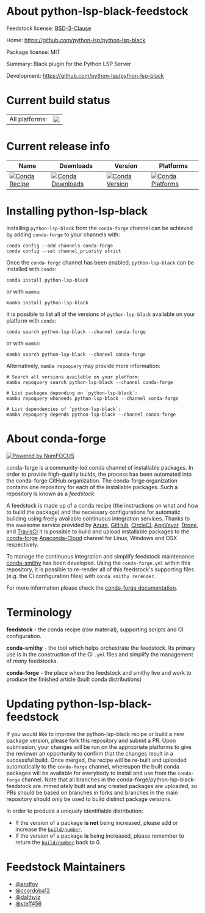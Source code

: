 About python-lsp-black-feedstock
================================

Feedstock license: [BSD-3-Clause](https://github.com/conda-forge/python-lsp-black-feedstock/blob/main/LICENSE.txt)

Home: https://github.com/python-lsp/python-lsp-black

Package license: MIT

Summary: Black plugin for the Python LSP Server

Development: https://github.com/python-lsp/python-lsp-black

Current build status
====================


<table><tr><td>All platforms:</td>
    <td>
      <a href="https://dev.azure.com/conda-forge/feedstock-builds/_build/latest?definitionId=12785&branchName=main">
        <img src="https://dev.azure.com/conda-forge/feedstock-builds/_apis/build/status/python-lsp-black-feedstock?branchName=main">
      </a>
    </td>
  </tr>
</table>

Current release info
====================

| Name | Downloads | Version | Platforms |
| --- | --- | --- | --- |
| [![Conda Recipe](https://img.shields.io/badge/recipe-python--lsp--black-green.svg)](https://anaconda.org/conda-forge/python-lsp-black) | [![Conda Downloads](https://img.shields.io/conda/dn/conda-forge/python-lsp-black.svg)](https://anaconda.org/conda-forge/python-lsp-black) | [![Conda Version](https://img.shields.io/conda/vn/conda-forge/python-lsp-black.svg)](https://anaconda.org/conda-forge/python-lsp-black) | [![Conda Platforms](https://img.shields.io/conda/pn/conda-forge/python-lsp-black.svg)](https://anaconda.org/conda-forge/python-lsp-black) |

Installing python-lsp-black
===========================

Installing `python-lsp-black` from the `conda-forge` channel can be achieved by adding `conda-forge` to your channels with:

```
conda config --add channels conda-forge
conda config --set channel_priority strict
```

Once the `conda-forge` channel has been enabled, `python-lsp-black` can be installed with `conda`:

```
conda install python-lsp-black
```

or with `mamba`:

```
mamba install python-lsp-black
```

It is possible to list all of the versions of `python-lsp-black` available on your platform with `conda`:

```
conda search python-lsp-black --channel conda-forge
```

or with `mamba`:

```
mamba search python-lsp-black --channel conda-forge
```

Alternatively, `mamba repoquery` may provide more information:

```
# Search all versions available on your platform:
mamba repoquery search python-lsp-black --channel conda-forge

# List packages depending on `python-lsp-black`:
mamba repoquery whoneeds python-lsp-black --channel conda-forge

# List dependencies of `python-lsp-black`:
mamba repoquery depends python-lsp-black --channel conda-forge
```


About conda-forge
=================

[![Powered by
NumFOCUS](https://img.shields.io/badge/powered%20by-NumFOCUS-orange.svg?style=flat&colorA=E1523D&colorB=007D8A)](https://numfocus.org)

conda-forge is a community-led conda channel of installable packages.
In order to provide high-quality builds, the process has been automated into the
conda-forge GitHub organization. The conda-forge organization contains one repository
for each of the installable packages. Such a repository is known as a *feedstock*.

A feedstock is made up of a conda recipe (the instructions on what and how to build
the package) and the necessary configurations for automatic building using freely
available continuous integration services. Thanks to the awesome service provided by
[Azure](https://azure.microsoft.com/en-us/services/devops/), [GitHub](https://github.com/),
[CircleCI](https://circleci.com/), [AppVeyor](https://www.appveyor.com/),
[Drone](https://cloud.drone.io/welcome), and [TravisCI](https://travis-ci.com/)
it is possible to build and upload installable packages to the
[conda-forge](https://anaconda.org/conda-forge) [Anaconda-Cloud](https://anaconda.org/)
channel for Linux, Windows and OSX respectively.

To manage the continuous integration and simplify feedstock maintenance
[conda-smithy](https://github.com/conda-forge/conda-smithy) has been developed.
Using the ``conda-forge.yml`` within this repository, it is possible to re-render all of
this feedstock's supporting files (e.g. the CI configuration files) with ``conda smithy rerender``.

For more information please check the [conda-forge documentation](https://conda-forge.org/docs/).

Terminology
===========

**feedstock** - the conda recipe (raw material), supporting scripts and CI configuration.

**conda-smithy** - the tool which helps orchestrate the feedstock.
                   Its primary use is in the construction of the CI ``.yml`` files
                   and simplify the management of *many* feedstocks.

**conda-forge** - the place where the feedstock and smithy live and work to
                  produce the finished article (built conda distributions)


Updating python-lsp-black-feedstock
===================================

If you would like to improve the python-lsp-black recipe or build a new
package version, please fork this repository and submit a PR. Upon submission,
your changes will be run on the appropriate platforms to give the reviewer an
opportunity to confirm that the changes result in a successful build. Once
merged, the recipe will be re-built and uploaded automatically to the
`conda-forge` channel, whereupon the built conda packages will be available for
everybody to install and use from the `conda-forge` channel.
Note that all branches in the conda-forge/python-lsp-black-feedstock are
immediately built and any created packages are uploaded, so PRs should be based
on branches in forks and branches in the main repository should only be used to
build distinct package versions.

In order to produce a uniquely identifiable distribution:
 * If the version of a package **is not** being increased, please add or increase
   the [``build/number``](https://docs.conda.io/projects/conda-build/en/latest/resources/define-metadata.html#build-number-and-string).
 * If the version of a package **is** being increased, please remember to return
   the [``build/number``](https://docs.conda.io/projects/conda-build/en/latest/resources/define-metadata.html#build-number-and-string)
   back to 0.

Feedstock Maintainers
=====================

* [@andfoy](https://github.com/andfoy/)
* [@ccordoba12](https://github.com/ccordoba12/)
* [@dalthviz](https://github.com/dalthviz/)
* [@steff456](https://github.com/steff456/)

